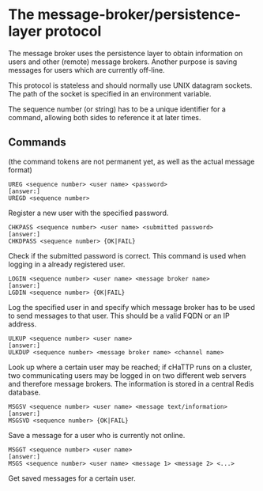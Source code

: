 # The message-broker/persistence-layer protocol

The message broker uses the persistence layer to obtain information
on users and other (remote) message brokers. Another purpose is saving messages
for users which are currently off-line.

This protocol is stateless and should normally use UNIX datagram sockets. The path of
the socket is specified in an environment variable.

The sequence number (or string) has to be a unique identifier for a command, allowing
both sides to reference it at later times.

## Commands

(the command tokens are not permanent yet, as well as the actual message format)

    UREG <sequence number> <user name> <password>
    [answer:]
    UREGD <sequence number>

Register a new user with the specified password.

    CHKPASS <sequence number> <user name> <submitted password>
    [answer:]
    CHKDPASS <sequence number> {OK|FAIL}


Check if the submitted password is correct. This command is used when logging in a already registered user.

    LOGIN <sequence number> <user name> <message broker name>
    [answer:]
    LGDIN <sequence number> {OK|FAIL}

Log the specified user in and specify which message broker has to be used to send messages to that user. This should
be a valid FQDN or an IP address.

    ULKUP <sequence number> <user name>
    [answer:]
    ULKDUP <sequence number> <message broker name> <channel name>

Look up where a certain user may be reached; if cHaTTP runs on a cluster, two communicating users may be logged in
on two different web servers and therefore message brokers. The information is stored in a central Redis database.

    MSGSV <sequence number> <user name> <message text/information>
    [answer:]
    MSGSVD <sequence number> {OK|FAIL}

Save a message for a user who is currently not online.

    MSGGT <sequence number> <user name>
    [answer:]
    MSGS <sequence number> <user name> <message 1> <message 2> <...>

Get saved messages for a certain user.

